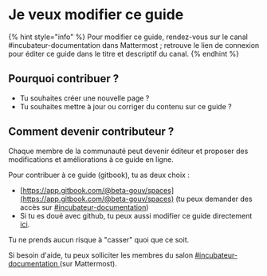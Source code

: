 # Je veux modifier ce guide

{% hint style="info" %}
Pour modifier ce guide, rendez-vous sur le canal #incubateur-documentation dans Mattermost ; retrouve le lien de connexion pour éditer ce guide dans le titre et descriptif du canal.
{% endhint %}

## Pourquoi contribuer ? <a href="#pourquoi-contribuer" id="pourquoi-contribuer"></a>

* Tu souhaites créer une nouvelle page ?
* Tu souhaites mettre à jour ou corriger du contenu sur ce guide ?

## Comment devenir contributeur ? <a href="#comment-devenir-contributeur" id="comment-devenir-contributeur"></a>

Chaque membre de la communauté peut devenir éditeur et proposer des modifications et améliorations à ce guide en ligne.

Pour contribuer à ce guide (gitbook), tu as deux choix :

* [https://app.gitbook.com/@beta-gouv/spaces](https://app.gitbook.com/@beta-gouv/spaces) (tu peux demander des accès sur [#incubateur-documentation](https://mattermost.incubateur.net/betagouv/channels/incubateur-documentation))
* Si tu es doué avec github, tu peux aussi modifier ce guide directement [ici](https://github.com/betagouv/doc.incubateur.net-communaute).

Tu ne prends aucun risque à "casser" quoi que ce soit.

Si besoin d'aide, tu peux solliciter les membres du salon [#incubateur-documentation ](https://mattermost.incubateur.net/betagouv/channels/incubateur-documentation)(sur Mattermost).
